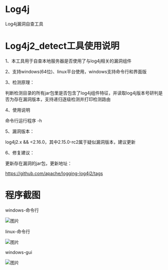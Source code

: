 # Log4j
Log4j漏洞自查工具

# Log4j2_detect工具使用说明
1、本工具用于自查本地服务器是否使用了与log4j相关的漏洞组件

2、支持windows(64位)、linux平台使用，windows支持命令行和界面版

3、检测原理：

判断检测目录的所有jar包里是否包含了log4j组件特征，并读取log4j版本号研判是否为存在漏洞版本，支持递归逐级检测并打印检测路由

4、使用说明

命令行运行程序 -h

5、漏洞版本：

log4j2.x && <2.16.0，其中2.15.0-rc2属于疑似漏洞版本，建议更新

6、修复建议：

更新存在漏洞的jar包，更新地址：

https://github.com/apache/logging-log4j2/tags

# 程序截图

windows-命令行

![图片](http://r444q2fv9.hn-bkt.clouddn.com/1.png)

linux-命令行

![图片](http://r444q2fv9.hn-bkt.clouddn.com/2.png)

windows-gui

![图片](http://r444q2fv9.hn-bkt.clouddn.com/3.png)
